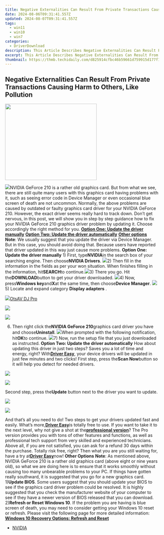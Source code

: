 ```yaml
---
title: Negative Externalities Can Result From Private Transactions Causing Harm to Others, Like Pollution
date: 2024-08-06T09:31:41.557Z
updated: 2024-08-07T09:31:41.557Z
tags:
  - win11
  - win10
  - win7
categories:
  - DriverDownload
description: This Article Describes Negative Externalities Can Result From Private Transactions Causing Harm to Others, Like Pollution
excerpt: This Article Describes Negative Externalities Can Result From Private Transactions Causing Harm to Others, Like Pollution
thumbnail: https://thmb.techidaily.com/d825914cfbc46b59661d759915d177f1c0fb99c790ab448227f71d61ed6c5f61.jpg
---
```


## Negative Externalities Can Result From Private Transactions Causing Harm to Others, Like Pollution

<!-- affiliate ads begin -->
<a href="https://homestyler.sjv.io/c/5597632/2044747/22993" target="_top" id="2044747"><img src="//a.impactradius-go.com/display-ad/22993-2044747" border="0" alt="" width="300" height="250"/></a><img height="0" width="0" src="https://imp.pxf.io/i/5597632/2044747/22993" style="position:absolute;visibility:hidden;" border="0" />
<!-- affiliate ads end -->
![](https://images.drivereasy.com/wp-content/uploads/2017/01/img_58805a8f5c151.png)NVIDIA GeForce 210 is a rather old graphics card. But from what we see, there are still quite many users with this graphics card having problems with it, such as seeing error code in Device Manager or even occasional blue screen of death are not uncommon. Normally, the above problems are caused by outdated or faulty graphics card driver for your NVIDIA GeForce 210\. However, the exact driver seems really hard to track down. Don’t get nervous, in this post, we will show you in step by step guidance how to fix your NVIDIA GeForce 210 graphics driver problem by updating it. Choose accordingly the right method for you. [**Option One: Update the driver manually**](https://tools.techidaily.com/drivereasy/download/) [**Option Two: Update the driver automatically**](https://tools.techidaily.com/drivereasy/download/) [**Other options**](https://tools.techidaily.com/drivereasy/download/) **Note**: We usually suggest that you update the driver via Device Manager. But in this case, you should avoid doing that. Because users have reported that driver updated in this way just cause more problems.   **Option One: Update the driver manually** 1) First, type**NVIDIA**in the search box of your searching engine. Then choose**NVIDIA Drivers**. ![](https://images.drivereasy.com/wp-content/uploads/2017/01/img_588064470ed8a.png)2) Then fill in the information in the fields as per your won situation. When finishes filling in the information, hit**SEARCH**to continue.![](https://images.drivereasy.com/wp-content/uploads/2017/01/img_588064aea6fc3.png)3) There you go. Hit the**DOWNLOAD**button to get your driver downloaded. ![](https://images.drivereasy.com/wp-content/uploads/2017/01/img_588064d8b7982.png)4) Now, press**Windows key**and**X**at the same time, then choose**Device Manager**. ![](https://images.drivereasy.com/wp-content/uploads/2017/01/img_586b799d15ed0.png) 5)  Locate and expand category **Display adapters** .

<!-- affiliate ads begin -->
<a href="https://otszone.ots7.com/order/checkout.php?PRODS=4713321&QTY=1&AFFILIATE=108875&CART=1"><img src="https://green.ots7.com/screenshots/OtsAV/OtsAVDJ1.90-300x188.jpg" border="0">OtsAV DJ Pro</a>
<!-- affiliate ads end -->
![](https://images.drivereasy.com/wp-content/uploads/2017/01/img_5880674cc0d03.png)

<!-- affiliate ads begin -->
<a href="https://shop.incomedia.eu/order/checkout.php?PRODS=39655089&QTY=1&AFFILIATE=108875&CART=1"><img src="https://incomedia.eu/files/images/affiliates/wa/01_WA_728x90.jpg" border="0"></a>
<!-- affiliate ads end -->
6) Then right click the**NVIDIA GeForce 210**graphics card driver you have and choose**Uninstall**. ![](https://images.drivereasy.com/wp-content/uploads/2017/01/img_5880677fce3e1.png)When prompted with the following notification, hit**OK**to continue. ![](https://images.drivereasy.com/wp-content/uploads/2017/01/img_588067d0d7eb3.png)7) Now, run the setup file that you just downloaded as instructed.   **Option Two: Update the driver automatically** How about updating this driver in just two steps? Saves you a lot of time and energy, right? With[**Driver Easy**](https://tools.techidaily.com/drivereasy/download/), your device drivers will be updated in just few minutes and two clicks! First step, press the**Scan Now**button so it will help you detect for needed drivers.

<!-- affiliate ads begin -->
<a href="https://shop.mondly.com/affiliate.php?ACCOUNT=ATISTUDI&AFFILIATE=108875&PATH=https%3A%2F%2Fwww.mondly.com%3FAFFILIATE%3D108875%26RESOURCE%3D%2BEducational%2B300x600%2B"><img src="https://secure.avangate.com/images/merchant/69c418c33ec2e1a4267fa9bb77fa1428/educational-300x600.gif" border="0"></a>
<!-- affiliate ads end -->
![](https://images.drivereasy.com/wp-content/uploads/2017/04/img_58e8a76451b83.png)

 Second step, press the**Update** button next to the driver you want to update.

<!-- affiliate ads begin -->
<a href="https://store.advancedwebranking.com/order/checkout.php?PRODS=4715051&QTY=1&AFFILIATE=108875&CART=1"><img src="https://secure.avangate.com/images/merchant/14edc6ebfdae2e23bbed83d67f50e983/products/33_awr%20logo.png" border="0"></a>
<!-- affiliate ads end -->
![](https://images.drivereasy.com/wp-content/uploads/2017/04/img_58e8a75c9f05d.jpg)

And that’s all you need to do! Two steps to get your drivers updated fast and easily. What’s more,[**Driver Easy**](https://tools.techidaily.com/drivereasy/download/)is totally free to use. If you want to take it to the next level, why not give a shot at the[**professional version**](https://tools.techidaily.com/drivereasy/download/)? The Pro version provides you with tons of other features and functions, as well as professional tech support from very skilled and experienced technicians. Above all, if you are not satisfied, you can ask for a refund 30 days within the purchase. Totally risk free, right? Then what you are you still waiting for, have a try at[**Driver Easy**](https://tools.techidaily.com/drivereasy/download/)now!   **Other Options** **Note**: As mentioned above, NVIDIA GeForce 210 is a rather old graphics card (above eight or nine years old), so what we are doing here is to ensure that it works smoothly without causing too many unbearable problems to your PC. If things have gotten really southward, it is suggested that you go for a new graphics card. 1)**Update BIOS**. Some users suggest that you should update your BIOS to see if the graphics card driver problem could be resolved. It is highly suggested that you check the manufacturer website of your computer to see if they have a newer version of BIOS released that you can download. 2)**Refresh or Reset Windows 10**. If the problem you are having is blue screen of death, you may need to consider getting your Windows 10 reset or refresh. Please visit the following page for more detailed information: [**Windows 10 Recovery Options: Refresh and Reset**](https://tools.techidaily.com/drivereasy/download/)

* [NVIDIA](https://tools.techidaily.com/drivereasy/download/)

<ins class="adsbygoogle"
     style="display:block"
     data-ad-format="autorelaxed"
     data-ad-client="ca-pub-7571918770474297"
     data-ad-slot="1223367746"></ins>



<ins class="adsbygoogle"
     style="display:block"
     data-ad-client="ca-pub-7571918770474297"
     data-ad-slot="8358498916"
     data-ad-format="auto"
     data-full-width-responsive="true"></ins>

